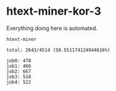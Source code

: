 # htext-miner-kor-3

Everything doing here is automated.

```
htext-miner

total: 2643/4514 (58.551174124944616%)

job0: 470
job1: 466
job2: 667
job3: 518
job4: 522
```